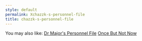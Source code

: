 ```yaml
---
style: default
permalink: Xchazzk-s-personnel-file
title: chazzk-s-personnel-file
---
```

You may also like:
[Dr Major's Personnel File](http://scp-wiki.net/dr-major-personnel-file)
[Once But Not Now](http://scp-wiki.net/once-but-not-now)